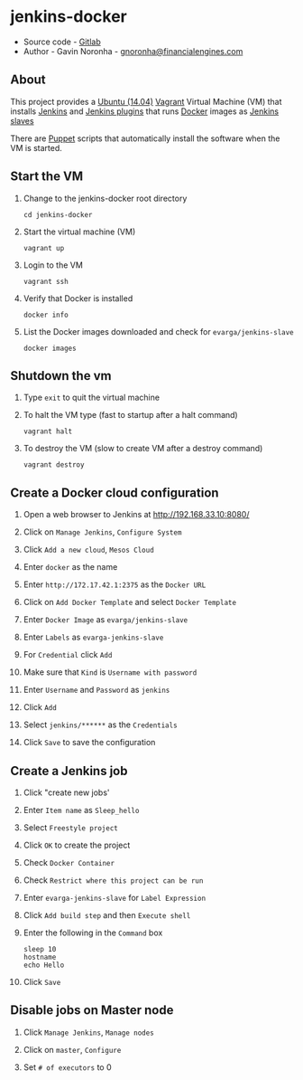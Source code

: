 # jenkins-docker

* Source code - [Gitlab][1]
* Author - Gavin Noronha - <gnoronha@financialengines.com>

[1]: http://gitlab.fngn.com/gnoronha/jenkins-docker.git

## About

This project provides a [Ubuntu (14.04)][2] [Vagrant][3] Virtual Machine (VM)
that installs [Jenkins][4] and [Jenkins plugins][5] that runs [Docker][6]
images as [Jenkins slaves][7]

[2]: http://releases.ubuntu.com/14.04/
[3]: http://www.vagrantup.com/
[4]: https://jenkins-ci.org/
[5]: https://wiki.jenkins-ci.org/display/JENKINS/Docker+Plugin
[6]: https://www.docker.com/
[7]: https://hub.docker.com/r/evarga/jenkins-slave

There are [Puppet][8] scripts that automatically install the software when
the VM is started.

[8]: http://puppetlabs.com/

## Start the VM

1. Change to the jenkins-docker root directory

    ```
    cd jenkins-docker
    ```

2. Start the virtual machine (VM)

    ```
    vagrant up
    ```

3. Login to the VM

    ```
    vagrant ssh
    ```

4. Verify that Docker is installed

    ```
    docker info
    ```

5. List the Docker images downloaded and check for `evarga/jenkins-slave`

    ```
    docker images
    ```

## Shutdown the vm

1. Type `exit` to quit the virtual machine

2. To halt the VM type (fast to startup after a halt command)

    ```
    vagrant halt
    ```

3. To destroy the VM (slow to create VM after a destroy command)

    ```
    vagrant destroy
    ```

## Create a Docker cloud configuration

1. Open a web browser to Jenkins at http://192.168.33.10:8080/

2. Click on `Manage Jenkins`, `Configure System`

3. Click `Add a new cloud`, `Mesos Cloud`

4. Enter `docker` as the name

5. Enter `http://172.17.42.1:2375` as the `Docker URL`

6. Click on `Add Docker Template` and select `Docker Template`

7. Enter `Docker Image` as `evarga/jenkins-slave`

8. Enter `Labels` as `evarga-jenkins-slave`

9. For `Credential` click `Add`

10. Make sure that `Kind` is `Username with password`

12. Enter `Username` and `Password` as `jenkins`

13. Click `Add`

14. Select `jenkins/******` as the `Credentials`

15. Click `Save` to save the configuration

## Create a Jenkins job
1. Click "create new jobs'

2. Enter `Item name` as `Sleep_hello`

3. Select `Freestyle project`

4. Click `OK` to create the project

5. Check `Docker Container`

6. Check `Restrict where this project can be run`

7. Enter `evarga-jenkins-slave` for `Label Expression`

8. Click `Add build step` and then `Execute shell`

9. Enter the following in the `Command` box

    ```
    sleep 10
    hostname
    echo Hello
    ```

10. Click `Save`

## Disable jobs on Master node
1. Click `Manage Jenkins`, `Manage nodes`

2. Click on `master`, `Configure`

3. Set `# of executors` to 0



